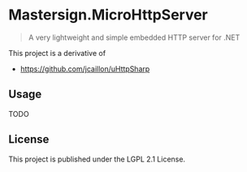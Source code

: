 # Mastersign.MicroHttpServer

> A very lightweight and simple embedded HTTP server for .NET

This project is a derivative of

* <https://github.com/jcaillon/uHttpSharp>

## Usage

TODO

## License

This project is published under the LGPL 2.1 License.
